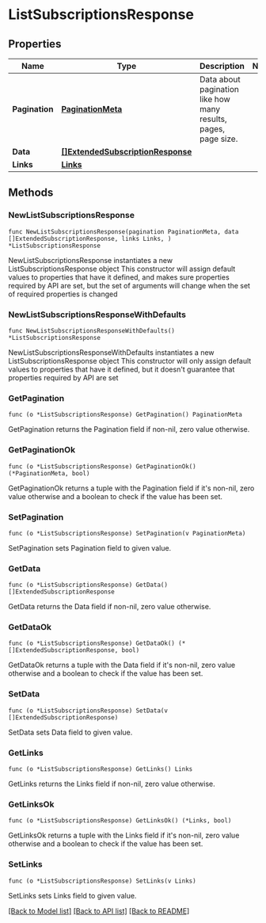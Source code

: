 # ListSubscriptionsResponse

## Properties

Name | Type | Description | Notes
------------ | ------------- | ------------- | -------------
**Pagination** | [**PaginationMeta**](PaginationMeta.md) | Data about pagination like how many results, pages, page size. | 
**Data** | [**[]ExtendedSubscriptionResponse**](ExtendedSubscriptionResponse.md) |  | 
**Links** | [**Links**](Links.md) |  | 

## Methods

### NewListSubscriptionsResponse

`func NewListSubscriptionsResponse(pagination PaginationMeta, data []ExtendedSubscriptionResponse, links Links, ) *ListSubscriptionsResponse`

NewListSubscriptionsResponse instantiates a new ListSubscriptionsResponse object
This constructor will assign default values to properties that have it defined,
and makes sure properties required by API are set, but the set of arguments
will change when the set of required properties is changed

### NewListSubscriptionsResponseWithDefaults

`func NewListSubscriptionsResponseWithDefaults() *ListSubscriptionsResponse`

NewListSubscriptionsResponseWithDefaults instantiates a new ListSubscriptionsResponse object
This constructor will only assign default values to properties that have it defined,
but it doesn't guarantee that properties required by API are set

### GetPagination

`func (o *ListSubscriptionsResponse) GetPagination() PaginationMeta`

GetPagination returns the Pagination field if non-nil, zero value otherwise.

### GetPaginationOk

`func (o *ListSubscriptionsResponse) GetPaginationOk() (*PaginationMeta, bool)`

GetPaginationOk returns a tuple with the Pagination field if it's non-nil, zero value otherwise
and a boolean to check if the value has been set.

### SetPagination

`func (o *ListSubscriptionsResponse) SetPagination(v PaginationMeta)`

SetPagination sets Pagination field to given value.


### GetData

`func (o *ListSubscriptionsResponse) GetData() []ExtendedSubscriptionResponse`

GetData returns the Data field if non-nil, zero value otherwise.

### GetDataOk

`func (o *ListSubscriptionsResponse) GetDataOk() (*[]ExtendedSubscriptionResponse, bool)`

GetDataOk returns a tuple with the Data field if it's non-nil, zero value otherwise
and a boolean to check if the value has been set.

### SetData

`func (o *ListSubscriptionsResponse) SetData(v []ExtendedSubscriptionResponse)`

SetData sets Data field to given value.


### GetLinks

`func (o *ListSubscriptionsResponse) GetLinks() Links`

GetLinks returns the Links field if non-nil, zero value otherwise.

### GetLinksOk

`func (o *ListSubscriptionsResponse) GetLinksOk() (*Links, bool)`

GetLinksOk returns a tuple with the Links field if it's non-nil, zero value otherwise
and a boolean to check if the value has been set.

### SetLinks

`func (o *ListSubscriptionsResponse) SetLinks(v Links)`

SetLinks sets Links field to given value.



[[Back to Model list]](../README.md#documentation-for-models) [[Back to API list]](../README.md#documentation-for-api-endpoints) [[Back to README]](../README.md)



